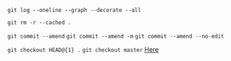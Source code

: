 `git log --oneline --graph --decorate --all`

`git rm -r --cached .`

`git commit --amend`
`git commit --amend -m`
`git commit --amend --no-edit`

`git checkout HEAD@{1} .`
`git checkout master`
[Here](https://stackoverflow.com/questions/2221658/whats-the-difference-between-head-and-head-in-git)